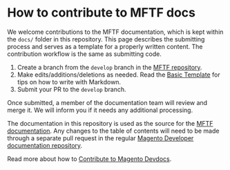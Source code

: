 # How to contribute to MFTF docs

We welcome contributions to the MFTF documentation, which is kept within the `docs/` folder in this repository.
This page describes the submitting process and serves as a template for a properly written content.
The contribution workflow is the same as submitting code.

1. Create a branch from the `develop` branch in the [MFTF repository][].
1. Make edits/additions/deletions as needed. Read the [Basic Template][] for tips on how to write with Markdown.
1. Submit your PR to the `develop` branch.

Once submitted, a member of the documentation team will review and merge it.
We will inform you if it needs any additional processing.

The documentation in this repository is used as the source for the [MFTF documentation][].
Any changes to the table of contents will need to be made through a separate pull request in the regular [Magento Developer documentation repository][].

Read more about how to [Contribute to Magento Devdocs][].

<!-- For readability, we abstract the link URLS to the bottom of the page. The extra set of square brackets denotes it is a link, rather than plain brackets. >

<!-- Link Definitions -->
[Magento Developer documentation repository]: https://github.com/magento/devdocs/blob/master/_data/toc/mftf.yml
[MFTF repository]: https://github.com/magento/magento2-functional-testing-framework
[Contribute to Magento Devdocs]: https://github.com/magento/devdocs/blob/master/.github/CONTRIBUTING.md
[MFTF documentation]: https://devdocs.magento.com/mftf/docs/introduction.html
[Basic Template]: https://devdocs.magento.com/guides/v2.3/contributor-guide/templates/basic_template.html
